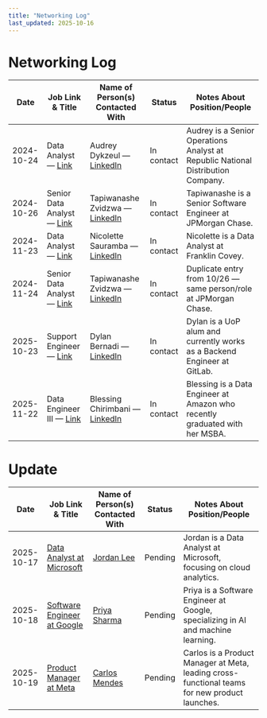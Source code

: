 ```yaml
---
title: "Networking Log"
last_updated: 2025-10-16
---
```


# Networking Log

| Date | Job Link & Title | Name of Person(s) Contacted With | Status | Notes About Position/People |
|------|-----------------|---------------------------------|--------|-----------------------------|
| 2024-10-24 | Data Analyst — [Link](https://careers.rndc-usa.com/job/Atlanta-Data-Analyst-IT-Lead-GA-30339/1328505900/) | Audrey Dykzeul — [LinkedIn](https://www.linkedin.com/in/audreydykzeul?lipi=urn%3Ali%3Apage%3Ad_flagship3_profile_view_base_contact_details%3B9X%2BdZVDgTFCywwTjjr6K%2FA%3D%3D) | In contact | Audrey is a Senior Operations Analyst at Republic National Distribution Company. |
| 2024-10-26 | Senior Data Analyst — [Link](https://jpmc.fa.oraclecloud.com/hcmUI/CandidateExperience/en/sites/CX_1001/job/210665642/?utm_medium=jobshare&utm_source=External+Job+Share) | Tapiwanashe Zvidzwa — [LinkedIn](https://www.linkedin.com/in/zvidzwat?lipi=urn%3Ali%3Apage%3Ad_flagship3_profile_view_base_contact_details%3BSukpGSbgSvKNHa%2FkhVlf7Q%3D%3D) | In contact | Tapiwanashe is a Senior Software Engineer at JPMorgan Chase. |
| 2024-11-23 | Data Analyst — [Link](https://www.linkedin.com/jobs/view/4307966285/?alternateChannel=search&eBP=NON_CHARGEABLE_CHANNEL&refId=WflNs5vda7KuVjUj5d3obg%3D%3D&trackingId=kXIrjt1W%2Bjnq%2Fxk5zZWerg%3D%3D&trk=d_flagship3_search_srp_jobs&lipi=urn%3Ali%3Apage%3Ad_flagship3_search_srp_jobs%3B9jST22ioQZuAWyOwHq%2Bhjw%3D%3D) | Nicolette Sauramba — [LinkedIn](https://www.linkedin.com/in/nicolette-sauramba-35661989) | In contact | Nicolette is a Data Analyst at Franklin Covey. |
| 2024-11-24 | Senior Data Analyst — [Link](https://jpmc.fa.oraclecloud.com/hcmUI/CandidateExperience/en/sites/CX_1001/job/210665642/?utm_medium=jobshare&utm_source=External) | Tapiwanashe Zvidzwa — [LinkedIn](https://www.linkedin.com/in/zvidzwat?lipi=urn%3Ali%3Apage%3Ad_flagship3_profile_view_base_contact_details%3BSukpGSbgSvKNHa%2FkhVlf7Q%3D%3D) | In contact | Duplicate entry from 10/26 — same person/role at JPMorgan Chase. |
| 2025-10-23 | Support Engineer — [Link](https://job-boards.greenhouse.io/gitlab/jobs/8021748002) | Dylan Bernadi — [LinkedIn](https://www.linkedin.com/in/dylan-bernardi-07?lipi=urn%3Ali%3Apage%3Ad_flagship3_profile_view_base_contact_details%3BK3bUj%2BWvSXyE9NAaqofFrQ%3D%3D) | In contact | Dylan is a UoP alum and currently works as a Backend Engineer at GitLab. |
| 2025-11-22 | Data Engineer III — [Link](https://www.amazon.jobs/en/jobs/3057182/data-engineer-iii-amz9160537) | Blessing Chirimbani — [LinkedIn](https://www.linkedin.com/in/blessing-chirimbani-b0ba61173) | In contact | Blessing is a Data Engineer at Amazon who recently graduated with her MSBA. |

# Update 

| Date       | Job Link & Title                                                                                 | Name of Person(s) Contacted With                                                                 | Status   | Notes About Position/People                                                                 |
|------------|--------------------------------------------------------------------------------------------------|--------------------------------------------------------------------------------------------------|----------|-----------------------------------------------------------------------------------------------|
| 2025-10-17 | [Data Analyst at Microsoft](https://careers.microsoft.com/us/en/job/1234567/Data-Analyst)      | [Jordan Lee](https://www.linkedin.com/in/jordan-lee-12345678/)                                    | Pending  | Jordan is a Data Analyst at Microsoft, focusing on cloud analytics.                           |
| 2025-10-18 | [Software Engineer at Google](https://careers.google.com/jobs/123456789/)                       | [Priya Sharma](https://www.linkedin.com/in/priya-sharma-23456789/)                              | Pending  | Priya is a Software Engineer at Google, specializing in AI and machine learning.              |
| 2025-10-19 | [Product Manager at Meta](https://www.linkedin.com/jobs/view/123456789/)                        | [Carlos Mendes](https://www.linkedin.com/in/carlos-mendes-34567890/)                            | Pending  | Carlos is a Product Manager at Meta, leading cross-functional teams for new product launches. |
